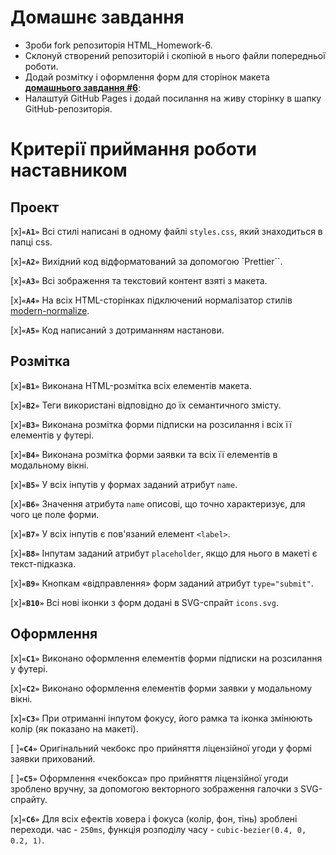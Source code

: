 # Домашнє завдання

- Зроби fork репозиторія HTML_Homework-6.
- Склонуй створений репозиторій і скопіюй в нього файли попередньої роботи.
- Додай розмітку і оформлення форм для сторінок макета **[домашнього завдання #6](https://www.figma.com/file/1ehrLBauvVFu4mVhxsHzyZ/Web-Studio-(Version-2.1)?node-id=1%3A4613)**:
- Налаштуй GitHub Pages і додай посилання на живу сторінку в шапку GitHub-репозиторія.

# Критерії приймання роботи наставником

## Проект

[x]**`«A1»`** Всі стилі написані в одному файлі `styles.css`, який знаходиться в папці css.

[x]**`«A2»`** Вихідний код відформатований за допомогою `Prettier``.

[x]**`«A3»`** Всі зображення та текстовий контент взяті з макета.

[x]**`«A4»`** На всіх HTML-сторінках підключений нормалізатор стилів [modern-normalize](https://github.com/sindresorhus/modern-normalize).

[x]**`«A5»`** Код написаний з дотриманням настанови.

## Розмітка

[x]**`«B1»`** Виконана HTML-розмітка всіх елементів макета.

[x]**`«B2»`** Теги використані відповідно до їх семантичного змісту.

[x]**`«B3»`** Виконана розмітка форми підписки на розсилання і всіх її елементів у футері.

[x]**`«B4»`** Виконана розмітка форми заявки та всіх її елементів в модальному вікні.

[x]**`«B5»`** У всіх інпутів у формах заданий атрибут `name`.

[x]**`«B6»`** Значення атрибута `name` описові, що точно характеризує, для чого це поле форми.

[x]**`«B7»`** У всіх інпутів є пов'язаний елемент `<label>`.

[x]**`«B8»`** Інпутам заданий атрибут `placeholder`, якщо для нього в макеті є текст-підказка.

[x]**`«B9»`** Кнопкам «відправлення» форм заданий атрибут `type="submit"`.

[x]**`«B10»`** Всі нові іконки з форм додані в SVG-спрайт `icons.svg`.

## Оформлення

[x]**`«C1»`** Виконано оформлення елементів форми підписки на розсилання у футері.

[x]**`«C2»`** Виконано оформлення елементів форми заявки у модальному вікні.

[x]**`«C3»`** При отриманні інпутом фокусу, його рамка та іконка змінюють колір (як показано на макеті).

[ ]**`«C4»`** Оригінальний чекбокс про прийняття ліцензійної угоди у формі заявки прихований.

[ ]**`«C5»`** Оформлення «чекбокса» про прийняття ліцензійної угоди зроблено вручну, за допомогою векторного зображення галочки з SVG-спрайту.

[x]**`«C6»`** Для всіх ефектів ховера і фокуса (колір, фон, тінь) зроблені переходи. час - `250ms`, функція розподілу часу - `cubic-bezier(0.4, 0, 0.2, 1)`.
